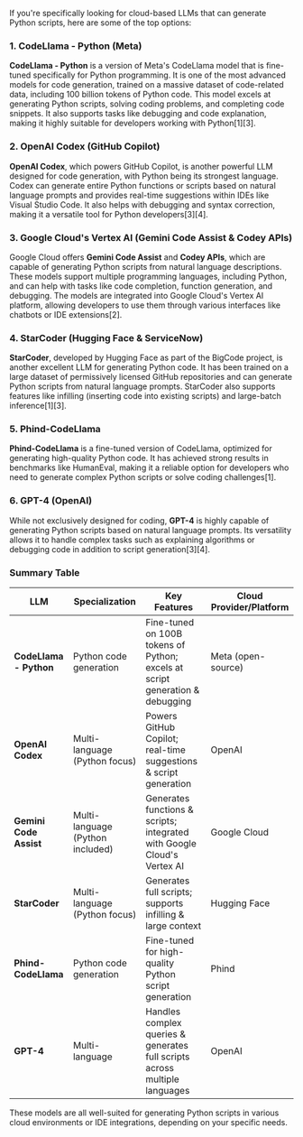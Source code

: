 If you're specifically looking for cloud-based LLMs that can generate Python scripts, here are some of the top options:

### 1. CodeLlama - Python (Meta)

**CodeLlama - Python** is a version of Meta's CodeLlama model that is fine-tuned specifically for Python programming. It is one of the most advanced models for code generation, trained on a massive dataset of code-related data, including 100 billion tokens of Python code. This model excels at generating Python scripts, solving coding problems, and completing code snippets. It also supports tasks like debugging and code explanation, making it highly suitable for developers working with Python\[1]\[3].

### 2. OpenAI Codex (GitHub Copilot)

**OpenAI Codex**, which powers GitHub Copilot, is another powerful LLM designed for code generation, with Python being its strongest language. Codex can generate entire Python functions or scripts based on natural language prompts and provides real-time suggestions within IDEs like Visual Studio Code. It also helps with debugging and syntax correction, making it a versatile tool for Python developers\[3]\[4].

### 3. Google Cloud's Vertex AI (Gemini Code Assist & Codey APIs)

Google Cloud offers **Gemini Code Assist** and **Codey APIs**, which are capable of generating Python scripts from natural language descriptions. These models support multiple programming languages, including Python, and can help with tasks like code completion, function generation, and debugging. The models are integrated into Google Cloud's Vertex AI platform, allowing developers to use them through various interfaces like chatbots or IDE extensions\[2].

### 4. StarCoder (Hugging Face & ServiceNow)

**StarCoder**, developed by Hugging Face as part of the BigCode project, is another excellent LLM for generating Python code. It has been trained on a large dataset of permissively licensed GitHub repositories and can generate Python scripts from natural language prompts. StarCoder also supports features like infilling (inserting code into existing scripts) and large-batch inference\[1]\[3].

### 5. Phind-CodeLlama

**Phind-CodeLlama** is a fine-tuned version of CodeLlama, optimized for generating high-quality Python code. It has achieved strong results in benchmarks like HumanEval, making it a reliable option for developers who need to generate complex Python scripts or solve coding challenges\[1].

### 6. GPT-4 (OpenAI)

While not exclusively designed for coding, **GPT-4** is highly capable of generating Python scripts based on natural language prompts. Its versatility allows it to handle complex tasks such as explaining algorithms or debugging code in addition to script generation\[3]\[4].

### Summary Table

| LLM                    | Specialization                   | Key Features                                                                 | Cloud Provider/Platform |
| ---------------------- | -------------------------------- | ---------------------------------------------------------------------------- | ----------------------- |
| **CodeLlama - Python** | Python code generation           | Fine-tuned on 100B tokens of Python; excels at script generation & debugging | Meta (open-source)      |
| **OpenAI Codex**       | Multi-language (Python focus)    | Powers GitHub Copilot; real-time suggestions & script generation             | OpenAI                  |
| **Gemini Code Assist** | Multi-language (Python included) | Generates functions & scripts; integrated with Google Cloud's Vertex AI      | Google Cloud            |
| **StarCoder**          | Multi-language (Python focus)    | Generates full scripts; supports infilling & large context                   | Hugging Face            |
| **Phind-CodeLlama**    | Python code generation           | Fine-tuned for high-quality Python script generation                         | Phind                   |
| **GPT-4**              | Multi-language                   | Handles complex queries & generates full scripts across multiple languages   | OpenAI                  |

These models are all well-suited for generating Python scripts in various cloud environments or IDE integrations, depending on your specific needs.

&#x20;
